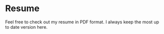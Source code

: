 # Resume

Feel free to check out my resume in PDF format. I always keep the most up to date version here. 

